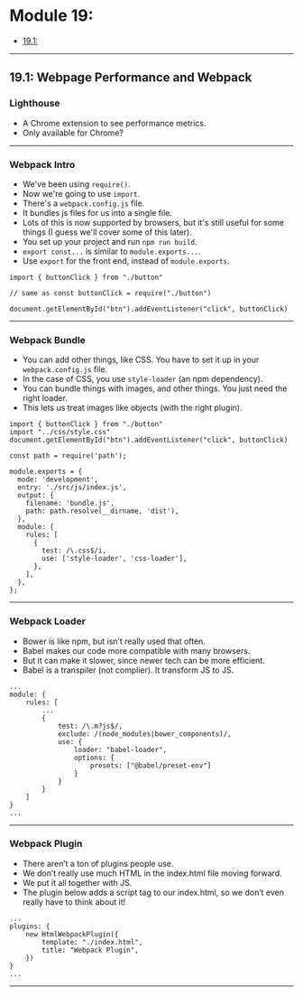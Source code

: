 # Module 19: 
- [19.1: ](#19.1-)

---

## 19.1: Webpage Performance and Webpack
### Lighthouse
- A Chrome extension to see performance metrics.
- Only available for Chrome? 

---
### Webpack Intro
- We've been using `require()`.
- Now we're going to use `import`.
- There's a `webpack.config.js` file.
- It bundles js files for us into a single file.
- Lots of this is now supported by browsers, but it's still useful for some things (I guess we'll cover some of this later).
- You set up your project and run `npm run build`.
- `export const...` is similar to `module.exports...`.
- Use `export` for the front end, instead of `module.exports`.

```
import { buttonClick } from "./button"

// same as const buttonClick = require("./button")

document.getElementById("btn").addEventListener("click", buttonClick)
```

---
### Webpack Bundle
- You can add other things, like CSS. You have to set it up in your `webpack.config.js` file.
- In the case of CSS, you use `style-loader` (an npm dependency).
- You can bundle things with images, and other things. You just need the right loader.
- This lets us treat images like objects (with the right plugin).

```
import { buttonClick } from "./button"
import "../css/style.css"
document.getElementById("btn").addEventListener("click", buttonClick)
```

```
const path = require('path');

module.exports = {
  mode: 'development',
  entry: './src/js/index.js',
  output: {
    filename: 'bundle.js',
    path: path.resolve(__dirname, 'dist'),
  },
  module: {
    rules: [
      {
        test: /\.css$/i,
        use: ['style-loader', 'css-loader'],
      },
    ],
  },
};
```

---
### Webpack Loader
- Bower is like npm, but isn’t really used that often.
- Babel makes our code more compatible with many browsers.
- But it can make it slower, since newer tech can be more efficient.
- Babel is a transpiler (not complier). It transform JS to JS.

```
...
module: {
	rules: [
		...
		{
			test: /\.m?js$/,
			exclude: /(node_modules|bower_components)/,
			use: {
				loader: "babel-loader",
				options: {
					presets: ["@babel/preset-env"]
				}
			}
		}
	]
}
...
```

---
### Webpack Plugin
- There aren’t a ton of plugins people use.
- We don’t really use much HTML in the index.html file moving forward.
- We put it all together with JS.
- The plugin below adds a script tag to our index.html, so we don’t even really have to think about it!

```
...
plugins: {
	new HtmlWebpackPlugin({
		template: "./index.html",
		title: "Webpack Plugin",
	})
}
...
```

---
